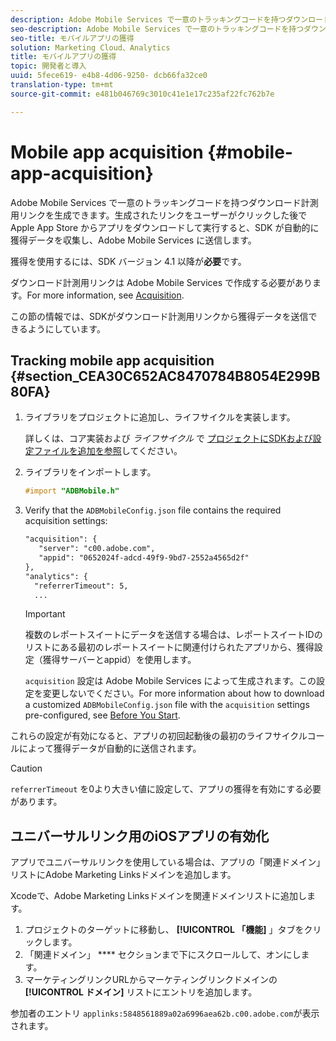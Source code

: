 ```yaml
---
description: Adobe Mobile Services で一意のトラッキングコードを持つダウンロード計測用リンクを生成できます。生成されたリンクをユーザーがクリックした後で Apple App Store からアプリをダウンロードして実行すると、SDK が自動的に獲得データを収集し、Adobe Mobile Services に送信します。
seo-description: Adobe Mobile Services で一意のトラッキングコードを持つダウンロード計測用リンクを生成できます。生成されたリンクをユーザーがクリックした後で Apple App Store からアプリをダウンロードして実行すると、SDK が自動的に獲得データを収集し、Adobe Mobile Services に送信します。
seo-title: モバイルアプリの獲得
solution: Marketing Cloud、Analytics
title: モバイルアプリの獲得
topic: 開発者と導入
uuid: 5fece619- e4b8-4d06-9250- dcb66fa32ce0
translation-type: tm+mt
source-git-commit: e481b046769c3010c41e1e17c235af22fc762b7e

---
```



# Mobile app acquisition {#mobile-app-acquisition}

Adobe Mobile Services で一意のトラッキングコードを持つダウンロード計測用リンクを生成できます。生成されたリンクをユーザーがクリックした後で Apple App Store からアプリをダウンロードして実行すると、SDK が自動的に獲得データを収集し、Adobe Mobile Services に送信します。

獲得を使用するには、SDK バージョン 4.1 以降が&#x200B;**必要**&#x200B;です。

ダウンロード計測用リンクは Adobe Mobile Services で作成する必要があります。For more information, see [Acquisition](/help/using/acquisition-main/acquisition-main.md).

この節の情報では、SDKがダウンロード計測用リンクから獲得データを送信できるようにしています。

## Tracking mobile app acquisition {#section_CEA30C652AC8470784B8054E299B80FA}

1. ライブラリをプロジェクトに追加し、ライフサイクルを実装します。

   詳しくは、コア実装および *ライフサイクル* で [プロジェクトにSDKおよび設定ファイルを追加を参照](/help/ios/getting-started/dev-qs.md)してください。
1. ライブラリをインポートします。

   ```objective-c
   #import "ADBMobile.h"
   ```

1. Verify that the `ADBMobileConfig.json` file contains the required acquisition settings:

   ```xml
   "acquisition": { 
      "server": "c00.adobe.com", 
      "appid": "0652024f-adcd-49f9-9bd7-2552a4565d2f" 
   }, 
   "analytics": { 
     "referrerTimeout": 5, 
     ...
   ```

   >[!IMPORTANT]
   >
   >複数のレポートスイートにデータを送信する場合は、レポートスイートIDのリストにある最初のレポートスイートに関連付けられたアプリから、獲得設定（獲得サーバーとappid）を使用します。

   `acquisition` 設定は Adobe Mobile Services によって生成されます。この設定を変更しないでください。For more information about how to download a customized `ADBMobileConfig.json` file with the `acquisition` settings pre-configured, see [Before You Start](/help/ios/getting-started/requirements.md).

これらの設定が有効になると、アプリの初回起動後の最初のライフサイクルコールによって獲得データが自動的に送信されます。

>[!CAUTION]
>
>`referrerTimeout` を0より大きい値に設定して、アプリの獲得を有効にする必要があります。

## ユニバーサルリンク用のiOSアプリの有効化

アプリでユニバーサルリンクを使用している場合は、アプリの「関連ドメイン」リストにAdobe Marketing Linksドメインを追加します。

Xcodeで、Adobe Marketing Linksドメインを関連ドメインリストに追加します。

1. プロジェクトのターゲットに移動し、 **[!UICONTROL 「機能]** 」タブをクリックします。
2. 「関連ドメイン」 **** セクションまで下にスクロールして、オンにします。
3. マーケティングリンクURLからマーケティングリンクドメインの **[!UICONTROL ドメイン]** リストにエントリを追加します。

参加者のエントリ `applinks:5848561889a02a6996aea62b.c00.adobe.com`が表示されます。